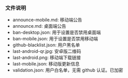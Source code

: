 ### 文件说明

- announce-mobile.md: 移动端公告
- announce.md: 桌面端公告
- ban-desktop.json: 用于设置是否禁用桌面端
- ban-mobile.json: 用于设置是否禁用移动端
- github-blacklist.json: 用户黑名单
- last-android-qr.jpg: 安卓版二维码
- last-android.png: 移动端下载链接
- last-mobile.json: 移动版更新信息
- validation.json: 用户白名单，无需 github 认证。已加密
